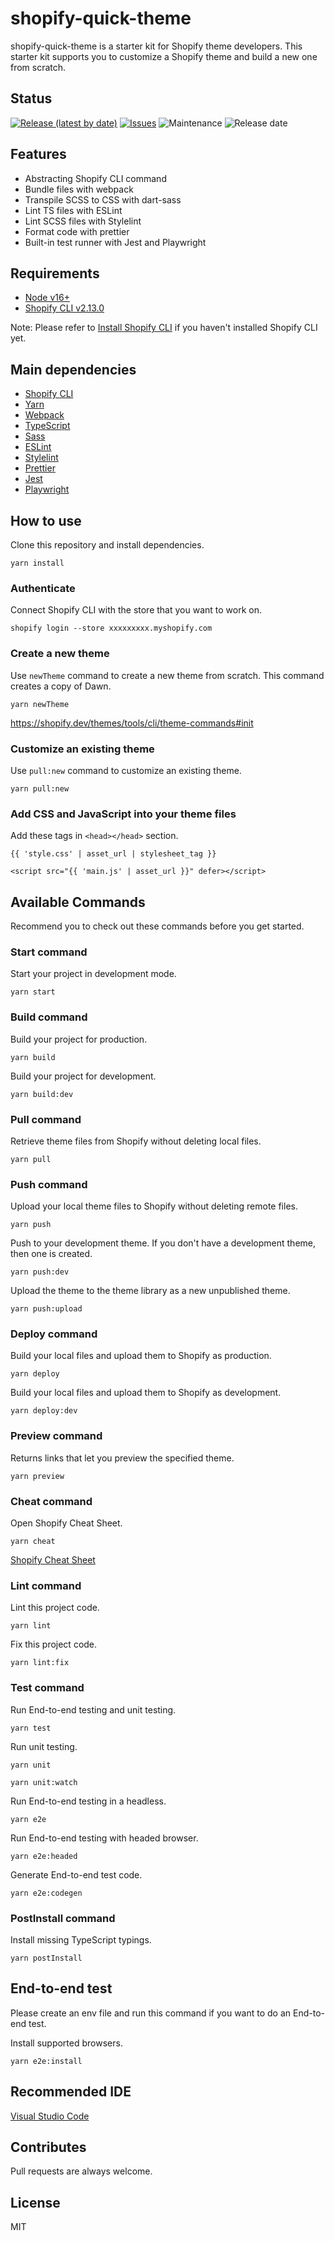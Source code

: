 # shopify-quick-theme

shopify-quick-theme is a starter kit for Shopify theme developers. This starter kit supports you to customize a Shopify theme and build a new one from scratch.

## Status

[![Release (latest by date)](https://img.shields.io/github/v/release/Kazuki-tam/shopify-quick-theme)](https://github.com/Kazuki-tam/shopify-quick-theme/releases/tag/v0.0.1)
[![Issues](https://img.shields.io/github/issues/Kazuki-tam/shopify-quick-theme)](https://github.com/Kazuki-tam/shopify-quick-theme/issues)
![Maintenance](https://img.shields.io/maintenance/yes/2022)
![Release date](https://img.shields.io/github/release-date/Kazuki-tam/shopify-quick-theme)

## Features

- Abstracting Shopify CLI command
- Bundle files with webpack
- Transpile SCSS to CSS with dart-sass
- Lint TS files with ESLint
- Lint SCSS files with Stylelint
- Format code with prettier
- Built-in test runner with Jest and Playwright

## Requirements

- [Node v16+](https://nodejs.org/en/)
- [Shopify CLI v2.13.0](https://shopify.dev/themes/tools/cli)

Note: Please refer to [Install Shopify CLI](https://shopify.dev/themes/tools/cli/installation) if you haven't installed Shopify CLI yet.

## Main dependencies

- [Shopify CLI](https://shopify.dev/themes/tools/cli)
- [Yarn](https://yarnpkg.com/)
- [Webpack](https://webpack.js.org/)
- [TypeScript](https://www.typescriptlang.org/)
- [Sass](https://sass-lang.com/)
- [ESLint](https://eslint.org/)
- [Stylelint](https://stylelint.io/)
- [Prettier](https://prettier.io/)
- [Jest](https://jestjs.io/)
- [Playwright](https://playwright.dev/)

## How to use

Clone this repository and install dependencies.

```shell
yarn install
```

### Authenticate

Connect Shopify CLI with the store that you want to work on.

```shell
shopify login --store xxxxxxxxx.myshopify.com
```

### Create a new theme

Use `newTheme` command to create a new theme from scratch. This command creates a copy of Dawn.

```shell
yarn newTheme
```

https://shopify.dev/themes/tools/cli/theme-commands#init

### Customize an existing theme

Use `pull:new` command to customize an existing theme.

```shell
yarn pull:new
```

### Add CSS and JavaScript into your theme files

Add these tags in `<head></head>` section.

```liquid
{{ 'style.css' | asset_url | stylesheet_tag }}
```

```liquid
<script src="{{ 'main.js' | asset_url }}" defer></script>
```

## Available Commands

Recommend you to check out these commands before you get started.

### Start command

Start your project in development mode.

```shell
yarn start
```

### Build command

Build your project for production.

```shell
yarn build
```

Build your project for development.

```shell
yarn build:dev
```

### Pull command

Retrieve theme files from Shopify without deleting local files.

```shell
yarn pull
```

### Push command

Upload your local theme files to Shopify without deleting remote files.

```shell
yarn push
```

Push to your development theme. If you don't have a development theme, then one is created.

```shell
yarn push:dev
```

Upload the theme to the theme library as a new unpublished theme.

```shell
yarn push:upload
```

### Deploy command

Build your local files and upload them to Shopify as production.

```shell
yarn deploy
```

Build your local files and upload them to Shopify as development.

```shell
yarn deploy:dev
```

### Preview command
Returns links that let you preview the specified theme.

```shell
yarn preview
```

### Cheat command

Open Shopify Cheat Sheet.

```shell
yarn cheat
```

[Shopify Cheat Sheet](https://www.shopify.com/partners/shopify-cheat-sheet)

### Lint command

Lint this project code.

```shell
yarn lint
```

Fix this project code.

```shell
yarn lint:fix
```

### Test command

Run End-to-end testing and unit testing.

```shell
yarn test
```

Run unit testing.

```shell
yarn unit
```

```shell
yarn unit:watch
```

Run End-to-end testing in a headless.

```shell
yarn e2e
```

Run End-to-end testing with headed browser.

```shell
yarn e2e:headed
```

Generate End-to-end test code.

```shell
yarn e2e:codegen
```

### PostInstall command

Install missing TypeScript typings.

```shell
yarn postInstall
```

## End-to-end test
Please create an env file and run this command if you want to do an End-to-end test.

Install supported browsers.

```shell
yarn e2e:install
```

## Recommended IDE

[Visual Studio Code](https://code.visualstudio.com/)

## Contributes

Pull requests are always welcome.

## License

MIT
